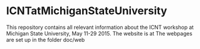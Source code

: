 # ICNTatMichiganStateUniversity
This repository contains all relevant information about the ICNT workshop at Michigan State University, May 11-29 2015. The website is at 
The webpages are set up in the folder doc/web
